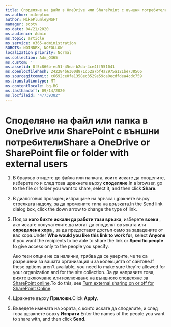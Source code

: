 ```yaml
---
title: Споделяне на файл в OneDrive или SharePoint с външни потребители
ms.author: mikeplum
author: MikePlumleyMSFT
manager: scotv
ms.date: 04/21/2020
ms.audience: Admin
ms.topic: article
ms.service: o365-administration
ROBOTS: NOINDEX, NOFOLLOW
localization_priority: Normal
ms.collection: Adm_O365
ms.custom: ''
ms.assetid: 8f5c866b-ec51-45ea-b2da-4ce4ff551041
ms.openlocfilehash: 242284b6300d871c52a7bf4a2975a121be738566
ms.sourcegitcommit: c6692ce0fa1358ec3529e59ca0ecdfdea4cdc759
ms.translationtype: MT
ms.contentlocale: bg-BG
ms.lasthandoff: 09/14/2020
ms.locfileid: "47739382"
---
```

# <a name="share-a-onedrive-or-sharepoint-file-or-folder-with-external-users"></a><span data-ttu-id="30221-102">Споделяне на файл или папка в OneDrive или SharePoint с външни потребители</span><span class="sxs-lookup"><span data-stu-id="30221-102">Share a OneDrive or SharePoint file or folder with external users</span></span>

1. <span data-ttu-id="30221-103">В браузър отидете до файла или папката, които искате да споделите, изберете го и след това щракнете върху **споделяне**.</span><span class="sxs-lookup"><span data-stu-id="30221-103">In a browser, go to the file or folder you want to share, select it, and then click **Share**.</span></span>
    
2. <span data-ttu-id="30221-104">В диалоговия прозорец изпращане на връзка щракнете върху стрелката надолу, за да промените типа на връзката.</span><span class="sxs-lookup"><span data-stu-id="30221-104">In the Send link dialog box, click the down arrow to change the type of link.</span></span>
    
3. <span data-ttu-id="30221-105">Под за **кого бихте искали да работи тази връзка**, изберете **всеки** , ако искате получателите да могат да споделят връзката или **определени хора** , за да предоставят достъп само за зададените от вас хора.</span><span class="sxs-lookup"><span data-stu-id="30221-105">Under **Who would you like this link to work for**, select **Anyone** if you want the recipients to be able to share the link or **Specific people** to give access only to the people you specify.</span></span> 
    
    <span data-ttu-id="30221-106">Ако тези опции не са налични, трябва да се уверите, че те са разрешени за вашата организация и за колекцията от сайтове.</span><span class="sxs-lookup"><span data-stu-id="30221-106">If these options aren't available, you need to make sure they're allowed for your organization and for the site collection.</span></span> <span data-ttu-id="30221-107">За да направите това, вижте [включване или изключване на външното споделяне за SharePoint online](https://go.microsoft.com/fwlink/?linkid=866426).</span><span class="sxs-lookup"><span data-stu-id="30221-107">To do this, see [Turn external sharing on or off for SharePoint Online](https://go.microsoft.com/fwlink/?linkid=866426).</span></span>
    
4. <span data-ttu-id="30221-108">Щракнете върху **Приложи**.</span><span class="sxs-lookup"><span data-stu-id="30221-108">Click **Apply**.</span></span>
    
5. <span data-ttu-id="30221-109">Въведете имената на хората, с които искате да споделите, и след това щракнете върху **Изпрати**.</span><span class="sxs-lookup"><span data-stu-id="30221-109">Enter the names of the people you want to share with, and then click **Send**.</span></span>
    

